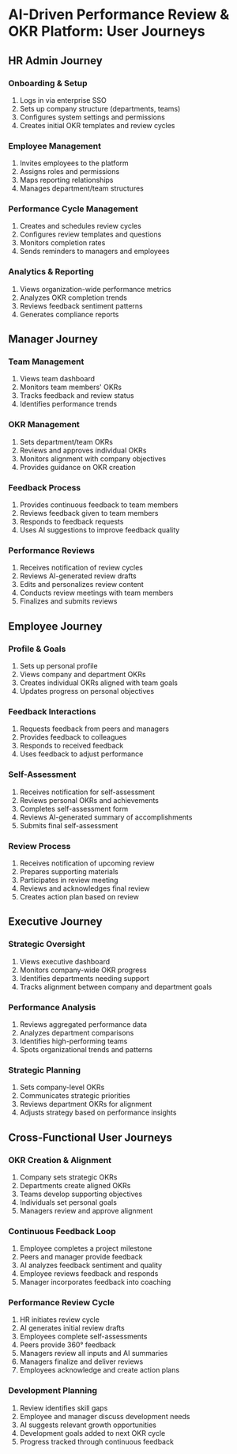 # AI-Driven Performance Review & OKR Platform: User Journeys

## HR Admin Journey

### Onboarding & Setup
1. Logs in via enterprise SSO
2. Sets up company structure (departments, teams)
3. Configures system settings and permissions
4. Creates initial OKR templates and review cycles

### Employee Management
1. Invites employees to the platform
2. Assigns roles and permissions
3. Maps reporting relationships
4. Manages department/team structures

### Performance Cycle Management
1. Creates and schedules review cycles
2. Configures review templates and questions
3. Monitors completion rates
4. Sends reminders to managers and employees

### Analytics & Reporting
1. Views organization-wide performance metrics
2. Analyzes OKR completion trends
3. Reviews feedback sentiment patterns
4. Generates compliance reports

## Manager Journey

### Team Management
1. Views team dashboard
2. Monitors team members' OKRs
3. Tracks feedback and review status
4. Identifies performance trends

### OKR Management
1. Sets department/team OKRs
2. Reviews and approves individual OKRs
3. Monitors alignment with company objectives
4. Provides guidance on OKR creation

### Feedback Process
1. Provides continuous feedback to team members
2. Reviews feedback given to team members
3. Responds to feedback requests
4. Uses AI suggestions to improve feedback quality

### Performance Reviews
1. Receives notification of review cycles
2. Reviews AI-generated review drafts
3. Edits and personalizes review content
4. Conducts review meetings with team members
5. Finalizes and submits reviews

## Employee Journey

### Profile & Goals
1. Sets up personal profile
2. Views company and department OKRs
3. Creates individual OKRs aligned with team goals
4. Updates progress on personal objectives

### Feedback Interactions
1. Requests feedback from peers and managers
2. Provides feedback to colleagues
3. Responds to received feedback
4. Uses feedback to adjust performance

### Self-Assessment
1. Receives notification for self-assessment
2. Reviews personal OKRs and achievements
3. Completes self-assessment form
4. Reviews AI-generated summary of accomplishments
5. Submits final self-assessment

### Review Process
1. Receives notification of upcoming review
2. Prepares supporting materials
3. Participates in review meeting
4. Reviews and acknowledges final review
5. Creates action plan based on review

## Executive Journey

### Strategic Oversight
1. Views executive dashboard
2. Monitors company-wide OKR progress
3. Identifies departments needing support
4. Tracks alignment between company and department goals

### Performance Analysis
1. Reviews aggregated performance data
2. Analyzes department comparisons
3. Identifies high-performing teams
4. Spots organizational trends and patterns

### Strategic Planning
1. Sets company-level OKRs
2. Communicates strategic priorities
3. Reviews department OKRs for alignment
4. Adjusts strategy based on performance insights

## Cross-Functional User Journeys

### OKR Creation & Alignment
1. Company sets strategic OKRs
2. Departments create aligned OKRs
3. Teams develop supporting objectives
4. Individuals set personal goals
5. Managers review and approve alignment

### Continuous Feedback Loop
1. Employee completes a project milestone
2. Peers and manager provide feedback
3. AI analyzes feedback sentiment and quality
4. Employee reviews feedback and responds
5. Manager incorporates feedback into coaching

### Performance Review Cycle
1. HR initiates review cycle
2. AI generates initial review drafts
3. Employees complete self-assessments
4. Peers provide 360° feedback
5. Managers review all inputs and AI summaries
6. Managers finalize and deliver reviews
7. Employees acknowledge and create action plans

### Development Planning
1. Review identifies skill gaps
2. Employee and manager discuss development needs
3. AI suggests relevant growth opportunities
4. Development goals added to next OKR cycle
5. Progress tracked through continuous feedback 